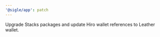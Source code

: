 ```yaml
---
'@sigle/app': patch
---
```


Upgrade Stacks packages and update Hiro wallet references to Leather wallet.
